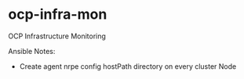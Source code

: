 # ocp-infra-mon
OCP Infrastructure Monitoring

Ansible Notes:
  - Create agent nrpe config hostPath directory on every cluster Node
